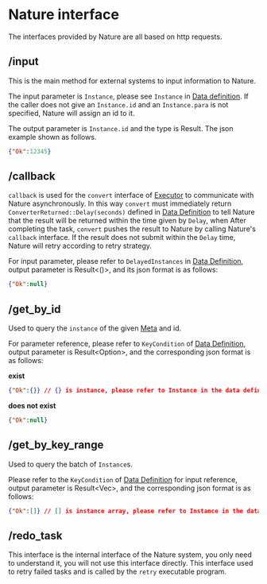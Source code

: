 # Nature interface

The interfaces provided by Nature are all based on http requests.

## /input

This is the main method for external systems to input information to Nature.

The input parameter is `Instance`, please see `Instance` in [Data definition](data-define.md). If the caller does not give an `Instance.id` and an `Instance.para` is not specified, Nature will assign an id to it.

The output parameter is `Instance.id` and the type is Result<u64>. The json example shown as follows.

```json
{"Ok":12345}
```

## /callback

`callback` is used for the `convert` interface of [Executor](executor.md) to communicate with Nature asynchronously. In this way `convert` must immediately return `ConverterReturned::Delay(seconds)` defined in [Data Definition](data-define.md) to tell Nature that the result will be returned within the time given by `Delay`, when After completing the task, `convert` pushes the result to Nature by calling Nature's `callback` interface. If the result does not submit within the `Delay` time, Nature will retry according to retry strategy.

For input parameter, please refer to `DelayedInstances` in [Data Definition](data-define.md), output parameter is Result<()>, and its json format is as follows:

```json
{"Ok":null}
```

## /get_by_id

Used to query the `instance` of the given [Meta](meta.md) and id.

For parameter reference, please refer to `KeyCondition` of [Data Definition](data-define.md), output parameter is Result<Option<Instance>>, and the corresponding json format is as follows:

**exist**

```json
{"Ok":{}} // {} is instance, please refer to Instance in the data definition
```

**does not exist**

```json
{"Ok":null}
```

## /get_by_key_range

Used to query the batch of `Instance`s.

Please refer to the `KeyCondition` of [Data Definition](data-define.md) for input reference, output parameter is Result<Vec<Instance>>, and the corresponding json format is as follows:

```json
{"Ok":[]} // [] is instance array, please refer to Instance in the data definition
```

## /redo_task

This interface is the internal interface of the Nature system, you only need to understand it, you will not use this interface directly. This interface used to retry failed tasks and is called by the `retry` executable program.